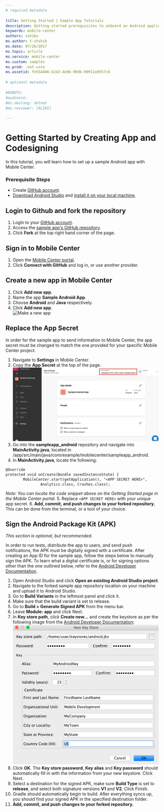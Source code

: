 ```yaml
---
# required metadata

title: Getting Started | Sample App Tutorials
description: Getting started prerequisites to onboard an Android application in Mobile Center
keywords: mobile-center
authors: sshibu
ms.author: t-shshib
ms.date: 07/26/2017
ms.topic: article
ms.service: mobile-center
ms.custom: samples
ms.prod: .net-core
ms.assetid: fe5544b6-b243-4e9b-90db-09911e0557c6

# optional metadata

#ROBOTS:
#audience:
#ms.devlang: dotnet
#ms.reviewer: [ALIAS]

---
```



# Getting Started by Creating App and Codesigning

In this tutorial, you will learn how to set up a sample Android app with Mobile Center.

### Prerequisite Steps
- Create [GitHub account](https://github.com/join).
- [Download Android Studio](https://developer.android.com/studio/index.html) and [install it on your local machine](https://developer.android.com/studio/install.html).

## Login to Github and fork the repository
1. Login to your [GitHub account](https://github.com/join).
2. Access the [sample app's GitHub repository](https://github.com/MobileCenter/sampleapp-android).
3. Click **Fork** at the top right hand corner of the page.


## Sign in to Mobile Center
1. Open the [Mobile Center portal](https://mobile.azure.com).
2. Click **Connect with GitHub** and log in, or use another provider.

## Create a new app in Mobile Center
1. Click **Add new app**.
2. Name the app **Sample Android App**.
3. Choose **Android** and **Java** respectively.
4. Click **Add new app**.  
  ![Make a new app](images/MakeAndroidApp.gif)

## Replace the App Secret

In order for the sample app to send information to Mobile Center, the app secret must be changed to match the one provided for your specific Mobile Center project.

1. Navigate to **Settings** in Mobile Center.
2. Copy the **App Secret** at the top of the page.
  ![Make a new app](images/AppSecret.jpg)
3. Go into the **sampleapp_android** repository and navigate into **MainActivity.java**, located in /app/src/main/java/com/example/mobilecenter/sampleapp_android.
4. In **MainActivity.java**, locate the following:
```
@Override
protected void onCreate(Bundle savedInstanceState) {
        MobileCenter.start(getApplication(), "<APP SECRET HERE>",
                Analytics.class, Crashes.class);
```
*Note: You can locate the code snippet above on the Getting Started page in the Mobile Center portal.* 
5. Replace  `<APP SECRET HERE>` with your unique app secret.
6. **Add, commit, and push changes to your forked repository.** This can be done from the terminal, or a tool of your choice.

## Sign the Android Package Kit (APK)

*This section is optional, but recommended.*

In order to run tests, distribute the app to users, and send push notifications, the APK must be digitally signed with a certificate. After creating an App ID for the sample app, follow the steps below to manually sign the APK. To learn what a digital certificate is, or for signing options other than the one outlined below, refer to the [Android Developer Documentation](https://developer.android.com/studio/publish/app-signing.html#sign-auto).

  1. Open Android Studio and click **Open an existing Android Studio project**.
  2. Navigate to the forked sample app repository location on your machine and upload it to Android Studio.
  3. Go to **Build Variants** in the leftmost panel and click it.
  4. Make sure that the build variant is set to release.
  3. Go to **Build > Generate Signed APK** from the menu bar.
  4. Leave **Module: app** and click Next.
  5. In **Key store path**, click **Create new...** and create the keystore as per the following image from the [Android Developer Documentation](https://developer.android.com/studio/publish/app-signing.html#sign-auto):
      ![Make a new app](images/newKeystore.png)
  6. Click **OK**. The **Key store password**, **Key alias** and **Key password** should automatically fill in with the information from your new keystore. Click Next.
  7. Select a destination for the signed APK, make sure **Build Type** is set to **release**, and select both signature versions **V1** and **V2**. Click Finish.
  8. Gradle should automatically begin to build. After everything syncs up, you should find your signed APK in the specified destination folder.
  8. **Add, commit, and push changes to your forked repository.**
